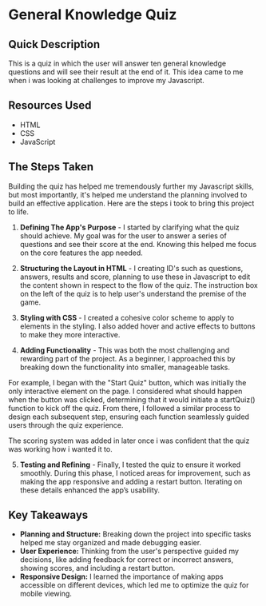 # General Knowledge Quiz

## Quick Description
This is a quiz in which the user will answer ten general knowledge questions and will see their result at the end of it. This idea came to me when i was looking at challenges to improve my Javascript.

 ## Resources Used
 + HTML
 + CSS
 + JavaScript 

 ## The Steps Taken

 Building the quiz has helped me tremendously further my Javascript skills, but most importantly, it's helped me understand the planning involved to build an effective application. Here are the steps i took to bring this project to life.

 1. **Defining The App's Purpose** - I started by clarifying what the quiz should achieve. My goal was for the user to answer a series of questions and see their score at the end. Knowing this helped me focus on the core features the app needed. 

 2. **Structuring the Layout in HTML** - I creating ID's such as questions, answers, results and score, planning to use these in Javascript to edit the content shown in respect to the flow of the quiz. The instruction box on the left of the quiz is to help user's understand the premise of the game. 

 3. **Styling with CSS** - I created a cohesive color scheme to apply to elements in the styling. I also added hover and active effects to buttons to make they more interactive.

 4. **Adding Functionality** - This was both the most challenging and rewarding part of the project. As a beginner, I approached this by breaking down the functionality into smaller, manageable tasks.

For example, I began with the "Start Quiz" button, which was initially the only interactive element on the page. I considered what should happen when the button was clicked, determining that it would initiate a startQuiz() function to kick off the quiz. From there, I followed a similar process to design each subsequent step, ensuring each function seamlessly guided users through the quiz experience.

The scoring system was added in later once i was confident that the quiz was working how i wanted it to.

 5. **Testing and Refining** -  Finally, I tested the quiz to ensure it worked smoothly. During this phase, I noticed areas for improvement, such as making the app responsive and adding a restart button. Iterating on these details enhanced the app’s usability.

## Key Takeaways

+ **Planning and Structure:** Breaking down the project into specific tasks helped me stay organized and made debugging easier.
+ **User Experience:** Thinking from the user's perspective guided my decisions, like adding feedback for correct or incorrect answers, showing scores, and including a restart button.
+ **Responsive Design:** I learned the importance of making apps accessible on different devices, which led me to optimize the quiz for mobile viewing.
